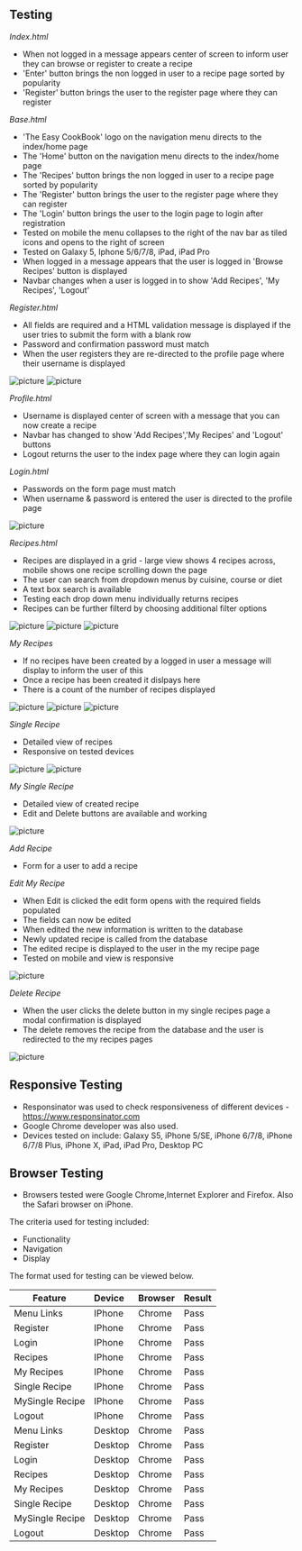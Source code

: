 
## Testing

*Index.html*
* When not logged in a message appears center of screen to inform user they can browse or register to create a recipe
* 'Enter' button brings the non logged in user to a recipe page sorted by popularity
* 'Register' button brings the user to the register page where they can register


*Base.html*
* 'The Easy CookBook' logo on the navigation menu directs to the index/home page
* The 'Home' button on the navigation menu directs to the index/home page
* The 'Recipes' button brings the non logged in user to a recipe page sorted by popularity
* The 'Register'  button brings the user to the register page where they can register
* The 'Login' button brings the user to the login page to login after registration
* Tested on mobile the menu collapses to the right of the nav bar as tiled icons and opens to the right of screen
* Tested on Galaxy 5, Iphone 5/6/7/8, iPad, iPad Pro
* When logged in a message appears that the user is logged in 'Browse Recipes' button is displayed
* Navbar changes when a user is logged in to show 'Add Recipes', 'My Recipes', 'Logout'

*Register.html*
* All fields are required and a HTML validation message is displayed if the user tries to submit the form with a blank row
* Password and confirmation password must match
* When the user registers they are re-directed to the profile page where their username is displayed

![picture](static/images/testing/register.jpg)
![picture](static/images/testing/profile.jpg)


*Profile.html*
* Username is displayed center of screen with a message that you can now create a recipe
* Navbar has changed to show 'Add Recipes','My Recipes' and 'Logout' buttons
* Logout returns the user to the index page where they can login again

*Login.html*
* Passwords on the form page must match
* When username & password is entered the user is directed to the profile page

![picture](static/images/testing/login.jpg)

*Recipes.html*
* Recipes are displayed in a grid - large view shows 4 recipes across, mobile shows one recipe scrolling down the page
* The user can search from dropdown menus by cuisine, course or diet
* A text box search is available
* Testing each drop down menu individually returns recipes
* Recipes can be further filterd by choosing additional filter options

![picture](static/images/testing/search_american_cuisine.jpg)
![picture](static/images/testing/combo_search.jpg)
![picture](static/images/testing/combo_search_result.jpg)

*My Recipes*
* If no recipes have been created by a logged in user a message will display to inform the user of this
* Once a recipe has been created it dislpays here
* There is a count of the number of recipes displayed

![picture](static/images/testing/my_recipes_no_recipe.jpg)
![picture](static/images/testing/add_recipe.jpg)
![picture](static/images/testing/my_recipe_mobile.jpg)


*Single Recipe*
* Detailed view of recipes
* Responsive on tested devices

![picture](static/images/testing/single_recipe_ipad.jpg)
![picture](static/images/testing/my_recipe_mobile.jpg)

*My Single Recipe*
* Detailed view of created recipe
* Edit and Delete buttons are available and working

![picture](static/images/testing/my_recipe.jpg)

*Add Recipe*
* Form for a user to add a recipe


*Edit My Recipe*
* When Edit is clicked the edit form opens with the required fields populated
* The fields can now be edited
* When edited the new information is written to the database
* Newly updated recipe is called from the database
* The edited recipe is displayed to the user in the my recipe page
* Tested on mobile and view is responsive

![picture](static/images/testing/edited_recipe.jpg)

*Delete Recipe*
* When the user clicks the delete button in my single recipes page a modal confirmation is displayed
* The delete removes the recipe from the database and the user is redirected to the my recipes pages

![picture](static/images/testing/delete_modal.jpg)

## Responsive Testing
* Responsinator was used to check responsiveness of different devices - https://www.responsinator.com 
* Google Chrome developer was also used.
* Devices tested on include: Galaxy S5, iPhone 5/SE, iPhone 6/7/8, iPhone 6/7/8 Plus, iPhone X, iPad, iPad Pro, Desktop PC

## Browser Testing
* Browsers tested were Google Chrome,Internet Explorer and Firefox. Also the Safari browser on iPhone.

The criteria used for testing included:

* Functionality
* Navigation
* Display

The format used for testing can be viewed below. 

| Feature         | Device        | Browser   | Result | 
| -------------   |:------------- | :------   | :----- |
| Menu Links      |IPhone         | Chrome    | Pass   |
| Register        |IPhone         | Chrome    | Pass   |
| Login           |IPhone         | Chrome    | Pass   |
| Recipes         |IPhone         | Chrome    | Pass   |
| My Recipes      |IPhone         | Chrome    | Pass   |
| Single Recipe   |IPhone         | Chrome    | Pass   |
| MySingle Recipe |IPhone         | Chrome    | Pass   |
| Logout          |IPhone         | Chrome    | Pass   |
| Menu Links      |Desktop        | Chrome    | Pass   |
| Register        |Desktop        | Chrome    | Pass   |
| Login           |Desktop        | Chrome    | Pass   |
| Recipes         |Desktop        | Chrome    | Pass   |
| My Recipes      |Desktop        | Chrome    | Pass   |
| Single Recipe   |Desktop        | Chrome    | Pass   |
| MySingle Recipe |Desktop        | Chrome    | Pass   |
| Logout          |Desktop        | Chrome    | Pass   |

